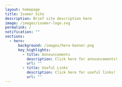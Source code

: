 ```yaml
---
layout: homepage
title: Isomer Site
description: Brief site description here
image: /images/isomer-logo.svg
permalink: /
notification: ""
sections:
  - hero:
      background: /images/hero-banner.png
      key_highlights:
        - title: Announcements
          description: Click here for announcements!
          url: ""
        - title: Useful Links
          description: Click here for useful links!
          url: ""
---
```

